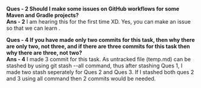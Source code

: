 **Ques - 2 Should I make some issues on GitHub workflows for some Maven and Gradle projects?** <br/>
**Ans - 2** I am hearing this for the first time XD. Yes, you can make an issue so that we can learn .

**Ques - 4 If you have made only two commits for this task, then why there are only two, not three, and if there are three commits for this task then why there are three, not two?** <br/>
**Ans - 4** I made 3 commit for this task. As untracked file (temp.md) can be stashed by using git stash --all command, thus after stashing Ques 1, I made two stash seperately for Ques 2 and Ques 3.
If I stashed both ques 2 and 3 using all command then 2 commits would be needed.
